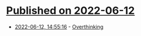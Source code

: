 # [Published on 2022-06-12](index.md)

* [2022-06-12, 14:55:16](https://news.ycombinator.com/item?id=31714950) - [Overthinking](https://kerkour.com/overthinking)
